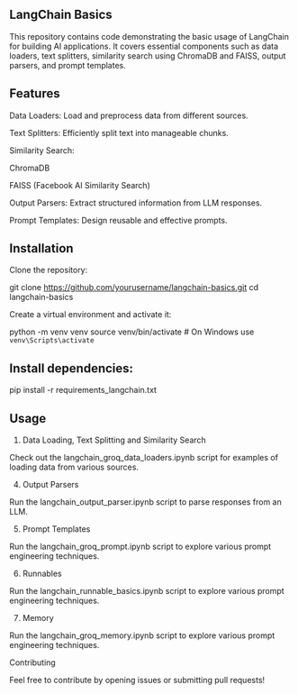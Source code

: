 ## LangChain Basics

This repository contains code demonstrating the basic usage of LangChain for building AI applications. It covers essential components such as data loaders, text splitters, similarity search using ChromaDB and FAISS, output parsers, and prompt templates.

## Features

Data Loaders: Load and preprocess data from different sources.

Text Splitters: Efficiently split text into manageable chunks.

Similarity Search:

ChromaDB

FAISS (Facebook AI Similarity Search)

Output Parsers: Extract structured information from LLM responses.

Prompt Templates: Design reusable and effective prompts.

## Installation

Clone the repository:

git clone https://github.com/yourusername/langchain-basics.git
cd langchain-basics

Create a virtual environment and activate it:

python -m venv venv
source venv/bin/activate  # On Windows use `venv\Scripts\activate`

## Install dependencies:

pip install -r requirements_langchain.txt

## Usage

1. Data Loading, Text Splitting and Similarity Search

Check out the langchain_groq_data_loaders.ipynb script for examples of loading data from various sources.

4. Output Parsers

Run the langchain_output_parser.ipynb script to parse responses from an LLM.

5. Prompt Templates

Run the langchain_groq_prompt.ipynb script to explore various prompt engineering techniques.

6. Runnables

Run the langchain_runnable_basics.ipynb script to explore various prompt engineering techniques.

7. Memory

Run the langchain_groq_memory.ipynb script to explore various prompt engineering techniques.

Contributing

Feel free to contribute by opening issues or submitting pull requests!
